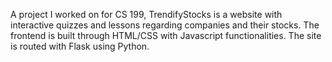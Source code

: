 A project I worked on for CS 199, TrendifyStocks is a website with interactive quizzes and lessons regarding companies and their stocks. The frontend is built through HTML/CSS with Javascript functionalities. The site is routed with Flask using Python.
